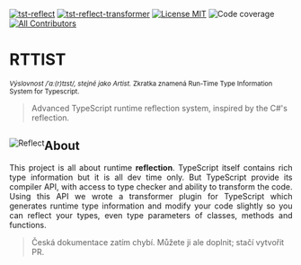 [![tst-reflect](https://img.shields.io/npm/v/tst-reflect.svg?color=brightgreen&style=flat-square&logo=npm&label=tst-reflect)](https://www.npmjs.com/package/tst-reflect)
[![tst-reflect-transformer](https://img.shields.io/npm/v/tst-reflect-transformer.svg?color=brightgreen&style=flat-square&logo=npm&label=tst-reflect-transformer)](https://www.npmjs.com/package/tst-reflect-transformer)
[![License MIT](https://img.shields.io/badge/License-MIT-brightgreen?style=flat-square)](https://opensource.org/licenses/MIT)
![Code coverage](../coverage/badge.svg)<!-- ALL-CONTRIBUTORS-BADGE:START - Do not remove or modify this section -->
[![All Contributors](https://img.shields.io/badge/all_contributors-12-orange.svg?style=flat-square)](#contributors-)
<!-- ALL-CONTRIBUTORS-BADGE:END -->

# RTTIST
<sup><i>Výslovnost /ˈɑː(r)tɪst/, stejně jako Artist.</i> Zkratka znamená Run-Time Type Information System for Typescript.</sup>

> Advanced TypeScript runtime reflection system, inspired by the C#'s reflection.


<center style="float:left">

![Reflect](../_images/logo_256_flat.png)
</center>

## About
<p style="text-align: justify">
This project is all about runtime <strong>reflection</strong>. 
TypeScript itself contains rich type information but it is all dev time only. 
But TypeScript provide its compiler API, with access to type checker and ability to transform the code. 
Using this API we wrote a transformer plugin for TypeScript which generates runtime type information 
and modify your code slightly so you can reflect your types, even type parameters of classes, methods and functions.
</p>

<p style="clear: both;"></p>

> Česká dokumentace zatím chybí. Můžete ji ale doplnit; stačí vytvořit PR.